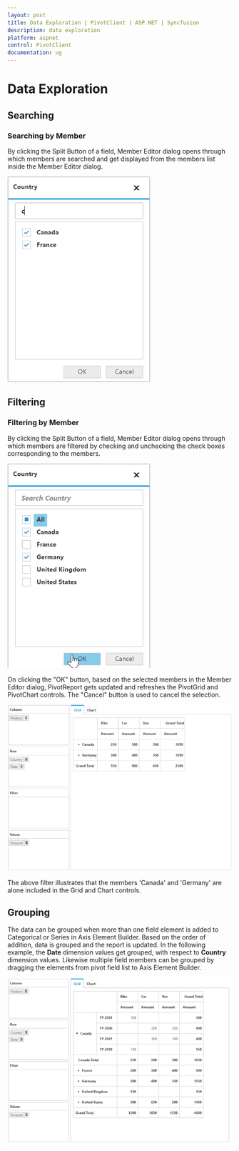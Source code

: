 ```yaml
---
layout: post
title: Data Exploration | PivotClient | ASP.NET | Syncfusion
description: data exploration
platform: aspnet
control: PivotClient
documentation: ug
---
```


# Data Exploration

## Searching

### Searching by Member

By clicking the Split Button of a field, Member Editor dialog opens through which members are searched and get displayed from the members list inside the Member Editor dialog.

![](Data-Exploration_images/relationalsearchgrouping.png) 

## Filtering

### Filtering by Member

By clicking the  Split Button of a field, Member Editor dialog opens through which members are filtered by checking and unchecking the check boxes corresponding to the members. 

![](Data-Exploration_images/relationalfilterbymember.png)

 On clicking the "OK" button, based on the selected members in the Member Editor dialog, PivotReport gets updated and refreshes the PivotGrid and PivotChart controls.  The "Cancel" button is used to cancel the selection. 

![](Data-Exploration_images/relational-filter-grouping.png)

The above filter illustrates that the members 'Canada' and 'Germany' are alone included in the Grid and Chart controls.

## Grouping

The data can be grouped when more than one field element is added to Categorical or Series in Axis Element Builder.  Based on the order of addition, data is grouped and the report is updated. In the following example, the **Date** dimension values get grouped, with respect to **Country** dimension values.  Likewise multiple field members can be grouped by dragging the elements from pivot field list to Axis Element Builder.

![](Data-Exploration_images/relational-grouping.png)
